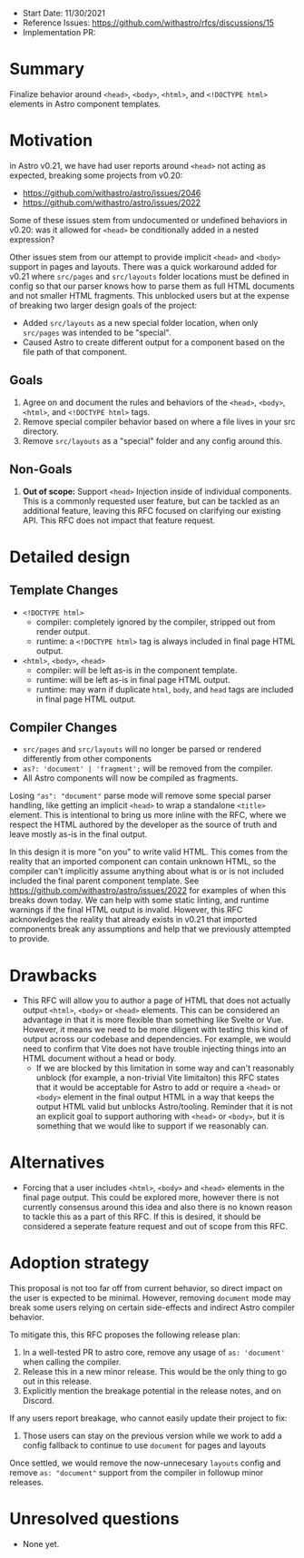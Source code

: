 - Start Date: 11/30/2021
- Reference Issues: https://github.com/withastro/rfcs/discussions/15
- Implementation PR:

# Summary

Finalize behavior around `<head>`, `<body>`, `<html>`, and `<!DOCTYPE html>` elements in Astro component templates.

# Motivation

in Astro v0.21, we have had user reports around `<head>` not acting as expected, breaking some projects from v0.20:
- https://github.com/withastro/astro/issues/2046
- https://github.com/withastro/astro/issues/2022

Some of these issues stem from undocumented or undefined behaviors in v0.20: was it allowed for `<head>` be conditionally added in a nested expression? 

Other issues stem from our attempt to provide implicit `<head>` and `<body>` support in pages and layouts. There was a quick workaround added for v0.21 where `src/pages` and `src/layouts` folder locations must be defined in config so that our parser knows how to parse them as full HTML documents and not smaller HTML fragments. This unblocked users but at the expense of breaking two larger design goals of the project:
  - Added `src/layouts` as a new special folder location, when only `src/pages` was intended to be "special".
  - Caused Astro to create different output for a component based on the file path of that component.

## Goals

1. Agree on and document the rules and behaviors of the `<head>`, `<body>`, `<html>`, and `<!DOCTYPE html>` tags.
2. Remove special compiler behavior based on where a file lives in your src directory. 
3. Remove `src/layouts` as a "special" folder and any config around this.

## Non-Goals

1. **Out of scope:** Support `<head>` Injection inside of individual components. This is a commonly requested user feature, but can be tackled as an additional feature, leaving this RFC focused on clarifying our existing API. This RFC does not impact that feature request.


# Detailed design

## Template Changes

- `<!DOCTYPE html>`
  - compiler: completely ignored by the compiler, stripped out from render output.
  - runtime: a `<!DOCTYPE html>` tag is always included in final page HTML output.
- `<html>`, `<body>`, `<head>`
  - compiler: will be left as-is in the component template.
  - runtime: will be left as-is in final page HTML output.
  - runtime: may warn if duplicate `html`, `body`, and `head` tags are included in final page HTML output.

## Compiler Changes

- `src/pages` and `src/layouts` will no longer be parsed or rendered differently from other components
- `as?: 'document' | 'fragment';` will be removed from the compiler.
- All Astro components will now be compiled as fragments.

Losing `"as": "document"` parse mode will remove some special parser handling, like getting an implicit `<head>` to wrap a standalone `<title>` element. This is intentional to bring us more inline with the RFC, where we respect the HTML authored by the developer as the source of truth and leave mostly as-is in the final output.

In this design it is more "on you" to write valid HTML. This comes from the reality that an imported component can contain unknown HTML, so the compiler can't implicitly assume anything about what is or is not included included the final parent component template.  See https://github.com/withastro/astro/issues/2022 for examples of when this breaks down today. We can help with some static linting, and runtime warnings if the final HTML output is invalid. However, this RFC acknowledges the reality that already exists in v0.21 that imported components break any assumptions and help that we previously attempted to provide.

# Drawbacks

- This RFC will allow you to author a page of HTML that does not actually output `<html>`, `<body>` or `<head>` elements. This can be considered an advantage in that it is more flexible than something like Svelte or Vue. However, it means we need to be more diligent with testing this kind of output across our codebase and dependencies. For example, we would need to confirm that Vite does not have trouble injecting things into an HTML document without a head or body.
  - If we are blocked by this limitation in some way and can't reasonably unblock (for example, a non-trivial Vite limitaiton) this RFC states that it would be acceptable for Astro to add or require a `<head>` or `<body>` element in the final output HTML in a way that keeps the output HTML valid but unblocks Astro/tooling. Reminder that it is not an explicit goal to support authoring with `<head>` or `<body>`, but it is something that we would like to support if we reasonably can.

# Alternatives

- Forcing that a user includes `<html>`, `<body>` and `<head>` elements in the final page output. This could be explored more, however there is not currently consensus around this idea and also there is no known reason to tackle this as a part of this RFC. If this is desired, it should be considered a seperate feature request and out of scope from this RFC.

# Adoption strategy

This proposal is not too far off from current behavior, so direct impact on the user is expected to be minimal. However, removing `document` mode may break some users relying on certain side-effects and indirect Astro compiler behavior. 

To mitigate this, this RFC proposes the following release plan:

1. In a well-tested PR to astro core, remove any usage of `as: 'document'` when calling the compiler.
2. Release this in a new minor release. This would be the only thing to go out in this release.
3. Explicitly mention the breakage potential in the release notes, and on Discord.

If any users report breakage, who cannot easily update their project to fix: 
1. Those users can stay on the previous version while we work to add a config fallback to continue to use `document` for pages and layouts

Once settled, we would remove the now-unnecesary `layouts` config and remove `as: "document"` support from the compiler in followup minor releases.

# Unresolved questions

- None yet.
